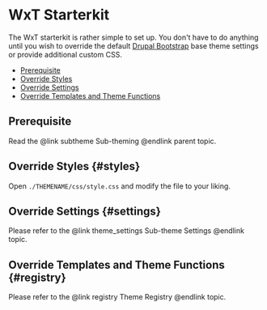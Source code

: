 <!-- @file Instructions on how to sub-theme the Drupal Bootstrap base theme. -->
<!-- @defgroup sub_theming_cdn -->
<!-- @ingroup sub_theming -->
# WxT Starterkit

The WxT starterkit is rather simple to set up. You don't have to do anything
until you wish to override the default [Drupal Bootstrap] base theme settings
or provide additional custom CSS.

- [Prerequisite](#prerequisite)
- [Override Styles](#styles)
- [Override Settings](#settings)
- [Override Templates and Theme Functions](#registry)

## Prerequisite
Read the @link subtheme Sub-theming @endlink parent topic.

## Override Styles {#styles}
Open `./THEMENAME/css/style.css` and modify the file to your liking.

## Override Settings {#settings}
Please refer to the @link theme_settings Sub-theme Settings @endlink topic.

## Override Templates and Theme Functions {#registry}
Please refer to the @link registry Theme Registry @endlink topic.

[Drupal Bootstrap]: https://www.drupal.org/project/bootstrap
[WxT Bootstrap]: https://www.drupal.org/project/wxt_bootstrap
[Bootstrap Framework]: https://getbootstrap.com/docs/3.3/
